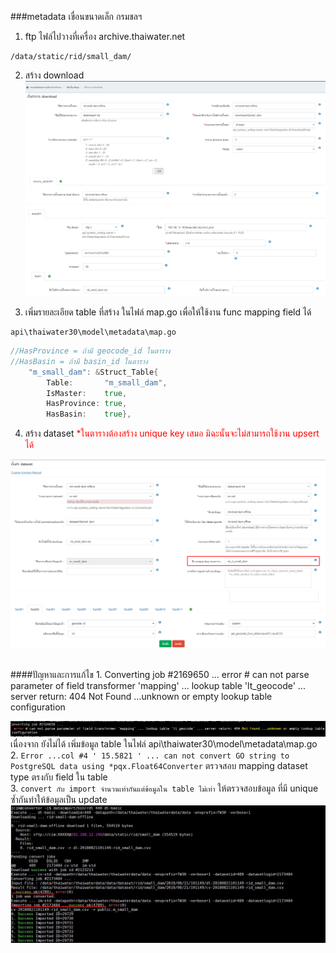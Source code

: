 <!---
author Thitiorn Meeprasert (thitiporn@haii.or.th)
-->
###metadata เขื่อนขนาดเล็ก กรมชลฯ

1. ftp ไฟล์ไปวางที่เครื่อง archive.thaiwater.net
```
/data/static/rid/small_dam/
```

2. สร้าง download
![](assets/markdown-img-paste-20180820175631277.png)
![](assets/markdown-img-paste-2018082017571375.png)


3. เพิ่มรายละเอียด table ที่สร้าง ในไฟล์ map.go เพื่อให้ใช้งาน func mapping field ได้
```
api\thaiwater30\model\metadata\map.go
```
```go
//HasProvince = ถ้ามี geocode_id ในตาราง
//HasBasin = ถ้ามี basin_id ในตาราง
	"m_small_dam": &Struct_Table{
		Table:       "m_small_dam",
		IsMaster:    true,
		HasProvince: true,
		HasBasin:    true},
```
4. สร้าง dataset
<span style="color:red">&ast;ในตารางต้องสร้าง unique key เสมอ มิฉะนั้นจะไม่สามารถใช้งาน upsert ได้</span>

![](assets/markdown-img-paste-20180820180044582.png)
![](assets/markdown-img-paste-20180821103159507.png)

<br>
####ปัญหาและการแก้ไข
1. Converting job #2169650 ...
  error # can not parse parameter of field transformer 'mapping' ... lookup table 'lt_geocode' ... server return: 404 Not Found ...unknown or empty lookup table
 configuration

![](assets/markdown-img-paste-20180821114907495.png)
เนื่องจาก ยังไม่ได้ เพิ่มข้อมูล table ในไฟล์ api\thaiwater30\model\metadata\map.go
<br>
2. ```Error ...col #4 ' 15.5821 ' ... can not convert GO string to PostgreSQL data using *pqx.Float64Converter```
ตรวจสอบ mapping dataset type ตรงกับ field ใน table
<br>
3. ```convert กับ import จำนวนเท่ากันแต่ข้อมูลใน table ไม่เท่า```
ให้ตรวจสอบข้อมูล ที่มี unique ซ้ำกันทำให้ข้อมูลเป็น update
![](assets/markdown-img-paste-20180821133206165.png)
